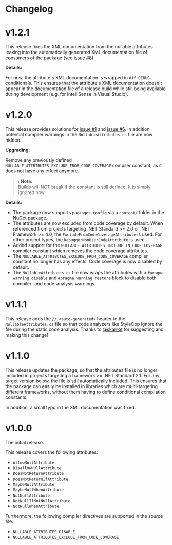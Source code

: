 # Changelog

# v1.2.1

This release fixes the XML documentation from the nullable attributes leaking into the automatically
generated XML documentation file of consumers of the package (see [issue #8](https://github.com/manuelroemer/Nullable/issues/8)).

**Details:**

For now, the attribute's XML documentation is wrapped in `#if DEBUG` conditionals. This ensures that
the attribute's XML documentation doesn't appear in the documentation file of a release build while
still being available during development (e.g. for IntelliSense in Visual Studio).


# v1.2.0

This release provides solutions for [issue #1](https://github.com/manuelroemer/Nullable/issues/1) and
[issue #6](https://github.com/manuelroemer/Nullable/issues/6). In addition, potential compiler
warnings in the `NullableAttributes.cs` file are now hidden.

**Upgrading:**

Remove any previously defined `NULLABLE_ATTRIBUTES_EXCLUDE_FROM_CODE_COVERAGE` compiler constant,
as it does not have any effect anymore.

> :information_source: **Note:** <br/>
> Builds will NOT break if the constant is still defined. It is simply ignored now.

**Details:**

* The package now supports `packages.config` via a `content/` folder in the NuGet package.
* The attributes are now excluded from code coverage by default.
  When referenced from projects targeting .NET Standard >= 2.0 or .NET Framework >= 4.0, the
  `ExcludeFromCodeCoverageAttribute` is used. For other project types, the `DebuggerNonUserCodeAttribute`
  is used.
* Added support for the `NULLABLE_ATTRIBUTES_INCLUDE_IN_CODE_COVERAGE` compiler constant which
  removes the code coverage attributes.
* The `NULLABLE_ATTRIBUTES_EXCLUDE_FROM_CODE_COVERAGE` compiler constant no longer has
  any effects. Code coverage is now disabled by default.
* The `NullableAttributes.cs` file now wraps the attributes with a `#pragma warning disable` and
  `#pragma warning restore` block to disable both compiler- and code-analysis warnings.


# v1.1.1

This release adds the `// <auto-generated>` header to the `NullableAttributes.cs` file so that
code analyzers like StyleCop ignore the file during the static code analysis.
Thanks to [@skarllot](https://github.com/skarllot) for suggesting and making this change!


# v1.1.0

This release updates the package, so that the attributes file is no longer included in projects
targeting a framework >= .NET Standard 2.1.
For any target version below, the file is still automatically included.
This ensures that the package can easily be installed in libraries which are multi-targeting
different frameworks, without them having to define conditional compilation constants.

In addition, a small typo in the XML documentation was fixed.


# v1.0.0

The initial release.

This release covers the following attributes:

* `AllowNullAttribute`
* `DisallowNullAttribute`
* `DoesNotReturnAttribute`
* `DoesNotReturnIfAttribute`
* `MaybeNullAttribute`
* `MaybeNullWhenAttribute`
* `NotNullAttribute`
* `NotNullIfNotNullAttribute`
* `NotNullWhenAttribute`

Furthermore, the following compiler directives are supported in the source file:

* `NULLABLE_ATTRIBUTES_DISABLE`
* `NULLABLE_ATTRIBUTES_EXCLUDE_FROM_CODE_COVERAGE`

